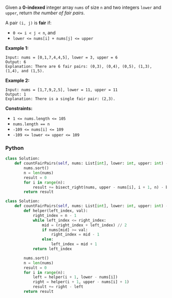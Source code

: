 Given a  **0-indexed**  integer array  `nums`  of size  `n`  and two integers  `lower`  and  `upper`, return  _the
number of fair pairs_.

A pair  `(i, j)`  is  **fair** if:

- `0 <= i < j < n`, and
- `lower <= nums[i] + nums[j] <= upper`

**Example 1:**

```
Input: nums = [0,1,7,4,4,5], lower = 3, upper = 6
Output: 6
Explanation: There are 6 fair pairs: (0,3), (0,4), (0,5), (1,3), (1,4), and (1,5).
```

**Example 2:**

```
Input: nums = [1,7,9,2,5], lower = 11, upper = 11
Output: 1
Explanation: There is a single fair pair: (2,3).
```

**Constraints:**

- `1 <= nums.length <= 105`
- `nums.length == n`
- `-109 <= nums[i] <= 109`
- `-109 <= lower <= upper <= 109`

### Python

```py
class Solution:
    def countFairPairs(self, nums: List[int], lower: int, upper: int) -> int:
        nums.sort()
        n = len(nums)
        result = 0
        for i in range(n):
            result += bisect_right(nums, upper - nums[i], i + 1, n) - bisect_left(nums, lower - nums[i], i + 1, n)
        return result
```

```py
class Solution:
    def countFairPairs(self, nums: List[int], lower: int, upper: int) -> int:
        def helper(left_index, val):
            right_index = n - 1
            while left_index <= right_index:
                mid = (right_index + left_index) // 2
                if nums[mid] >= val:
                    right_index = mid - 1
                else:
                    left_index = mid + 1
            return left_index

        nums.sort()
        n = len(nums)
        result = 0
        for i in range(n):
            left = helper(i + 1, lower - nums[i])
            right = helper(i + 1, upper - nums[i] + 1)
            result += right - left
        return result
```